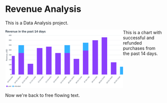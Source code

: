 # Revenue Analysis

This is a Data Analysis project.

<div>
  <kbd width="75%">
    <img align="left" src="./charts/512.png" alt="Revenue past 14 days" width="75%">
  </kbd>

  This is a chart with successful and refunded purchases from the past 14 days.
</div>

<br clear="left"/>

Now we're back to free flowing text.
